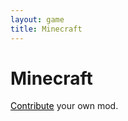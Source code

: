 ```yaml
---
layout: game
title: Minecraft
---
```

<h1>Minecraft</h1>
<a href="https://github.com/FOSMods/Minecraft" class="btn" style="color: black">Contribute</a> your own mod.